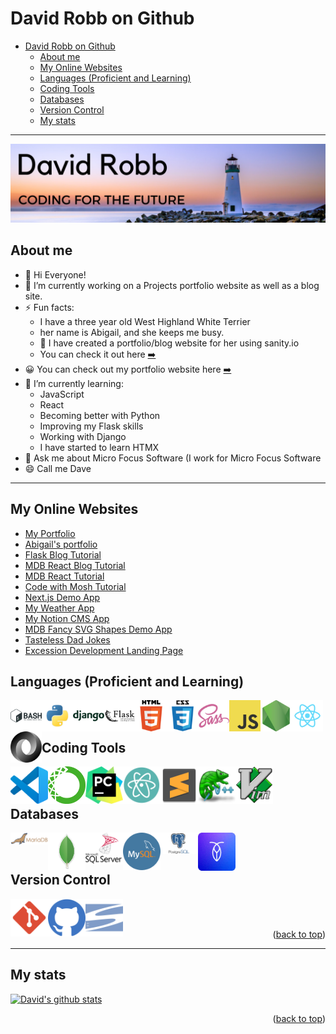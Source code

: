 # David Robb on Github

<div id="top"></div>

<!--
** drobb2020/drobb2020 ** is a ✨ _special_ ✨ repository because its `README.md` (this file) appears on your GitHub profile. -->

- [David Robb on Github](#david-robb-on-github)
  - [About me](#about-me)
  - [My Online Websites](#my-online-websites)
  - [Languages (Proficient and Learning)](#languages-proficient-and-learning)
  - [Coding Tools](#coding-tools)
  - [Databases](#databases)
  - [Version Control](#version-control)
  - [My stats](#my-stats)

---

![Banner](./img/drobb_banner.png)

## About me

- 👋 Hi Everyone!
- 🔭 I’m currently working on a Projects portfolio website as well as a blog site.
- ⚡ Fun facts:
  - I have a three year old West Highland White Terrier
  - her name is Abigail, and she keeps me busy.
  - 🐶 I have created a portfolio/blog website for her using sanity.io
  - You can check it out here [➡️](https://abigailportfolio.netlify.app)
- 😀 You can check out my portfolio website here [➡️][portfolio]
- 🌱 I’m currently learning:
  - JavaScript
  - React
  - Becoming better with Python
  - Improving my Flask skills
  - Working with Django
  - I have started to learn HTMX
- 💬 Ask me about Micro Focus Software (I work for Micro Focus Software
- 😄 Call me Dave

---

## My Online Websites

- [My Portfolio][portfolio]
- [Abigail's portfolio][web1]
- [Flask Blog Tutorial][web2]
- [MDB React Blog Tutorial][web3]
- [MDB React Tutorial][web4]
- [Code with Mosh Tutorial][web5]
- [Next.js Demo App][web7]
- [My Weather App][web8]
- [My Notion CMS App][web9]
- [MDB Fancy SVG Shapes Demo App][web10]
- [Tasteless Dad Jokes][web11]
- [Excession Development Landing Page][web12]

## Languages (Proficient and Learning)

<img align="left" alt="bash" title="Bash Scripting" width="50px" src="https://raw.githubusercontent.com/github/explore/80688e429a7d4ef2fca1e82350fe8e3517d3494d/topics/bash/bash.png" />
<img align="left" alt="Python" title="Python 3.x" width=50px src="https://raw.githubusercontent.com/github/explore/80688e429a7d4ef2fca1e82350fe8e3517d3494d/topics/python/python.png" />
<img align="left" alt="Python" title="Django 3.x" width=50px src="https://raw.githubusercontent.com/github/explore/80688e429a7d4ef2fca1e82350fe8e3517d3494d/topics/django/django.png" />
<img align="left" alt="Flask" title="Flask 2.x" width=50px src="https://raw.githubusercontent.com/github/explore/80688e429a7d4ef2fca1e82350fe8e3517d3494d/topics/flask/flask.png" />
<img align="left" alt="HTML5" title="HTML 5" width="50px" src="https://raw.githubusercontent.com/github/explore/80688e429a7d4ef2fca1e82350fe8e3517d3494d/topics/html/html.png" />
<img align="left" alt="CSS3" title="CSS 3" width="50px" src="https://raw.githubusercontent.com/github/explore/80688e429a7d4ef2fca1e82350fe8e3517d3494d/topics/css/css.png" />
<img align="left" alt="Sass" title="Dart SASS" width="50px" src="https://raw.githubusercontent.com/github/explore/80688e429a7d4ef2fca1e82350fe8e3517d3494d/topics/sass/sass.png" />
<img align="left" alt="JavaScript" title="JavaScript" width="50px" src="https://raw.githubusercontent.com/github/explore/80688e429a7d4ef2fca1e82350fe8e3517d3494d/topics/javascript/javascript.png" />
<img align="left" alt="Node.js" title="Node.js" width="50px" src="https://raw.githubusercontent.com/github/explore/80688e429a7d4ef2fca1e82350fe8e3517d3494d/topics/nodejs/nodejs.png" />
<img align="left" alt="React" title="React 17.x" width="50px" src="https://raw.githubusercontent.com/github/explore/80688e429a7d4ef2fca1e82350fe8e3517d3494d/topics/react/react.png" />
<img align="left" alt="json" title="JavaScript Object Notation" width="50px" src="https://raw.githubusercontent.com/github/explore/80688e429a7d4ef2fca1e82350fe8e3517d3494d/topics/json/json.png" /><br /><br />

## Coding Tools

<img align="left" alt="Visual Studio Code" title="Visual Studio Code" width="60px" src="https://raw.githubusercontent.com/github/explore/80688e429a7d4ef2fca1e82350fe8e3517d3494d/topics/visual-studio-code/visual-studio-code.png" />
<img align="left" alt="Anaconda" title="Anaconda" width="60px" src="./img/anaconda.png" />
<img align="left" alt="PyCharm" title="PyCharm" width="60px" src="./img/PyCharm.png" />
<img align="left" alt="Atom" title="Atom" width="60px" src="./img/atom.png" />
<img align="left" alt="Sublime Text" title="Sublime Text" width="60px" src="./img/sublimetext.png" />
<img align="left" alt="Notepad++" title="Notepad++" width="60px" src="./img/notepadplusplus.png" />
<img align="left" alt="Vim" title="VIM on Linux" width="60px" src="./img/vim.png" /><br /><br />

## Databases

<img align="left" alt="MariaDB" title="MariaDB" width="60px" src="./img/mariadb.png" />

<img align="left" alt="MongoDB" title="MongoDB" width="60px" src="./img/mongodb.png" />

<img align="left" alt="Microsoft SQL Server" title="MS SQL Server" width="60px" src="./img/microsoft-sql-server.png" />

<img align="left" alt="mySQL" title="mySQL" width="60px" src="./img/mysql.png" />

<img align="left" alt="Postgres" title="PostgreSQL" width="60px" src="./img/postgresql.png" />

<img align="left" alt="CockroachDB" title="CockroachDB" width="60px" src="./img/cockroachdb.png" /><br /><br />

## Version Control

<img align="left" alt="Git" title="Git" width="60px" src="./img/git.png" />
<img align="left" alt="GitHub" title="GitHub" width="60px" src="./img/github.png" />

<img align="left" alt="Subversion" title="Subversion" width="60px" src="./img/subversion.png" />
<br /><br />

<p align="right">(<a href="#top">back to top</a>)</p>

---

## My stats

[![David's github stats](https://github-readme-stats.vercel.app/api?username=drobb2020)](https://github.com/drobb2020/github-readme-stats)

<p align="right">(<a href="#top">back to top</a>)</p>

<!-- [![Top Langs](https://github-readme-stats.vercel.app/api/top-langs/?username=drobb2020&exclude_repo=github-readme-stats,drobb2020.github.io)](https://github.com/drobb2020/github-readme-stats) -->

<!-- Common Links -->

[facebook]: https://www.facebook.com/david.robb.2012
[linkedin]: https://www.linkedin.com/in/david-robb-42436a20/
[twitter]: https://twitter.com/DavidRobb2
[portfolio]: https://davidrobb2021.tech "David Robb portfolio"
[web1]: https://abigailportfolio.netlify.app/ "Abigail's Portfolio"
[web2]: https://flaskerdrobb.herokuapp.com/ "Flask Blog Tutorial"
[web3]: https://davidrobb-bs5-react-page.mdbgo.io/ "MDB React Blog Tutorial"
[web4]: https://davidrobb-mdb5-free-react.mdbgo.io/ "MDB React Tutorial"
[web5]: https://relaxed-bell-1f0735.netlify.app/ "Code with Mosh Tutorial"
[web6]: https://6182ab6e0ac571fe22a0d62a--boring-nobel-8b5363.netlify.app/ "My Notes App"
[web7]: https://next-js-tutorial-drobb2020.vercel.app/ "Next.js Demo App"
[web8]: https://root-weather-app-v1.herokuapp.com/ "My Weather App"
[web9]: https://inspiring-archimedes-b42227.netlify.app/ "My Notion Cards"
[web10]: https://davidrobb-fancy_svg_shapes.mdbgo.io/ "MDB SVG Tutorial"
[web11]: https://vibrant-yalow-39f59a.netlify.app/ "Tasteless Dad Jokes"
[web12]: http://oneexcessionlab.tech/ "My development website"
